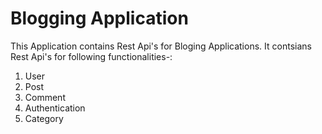 # Blogging Application
This Application contains Rest Api's for Bloging Applications. It contsians Rest Api's for following functionalities-:
1. User
2. Post
3. Comment
4. Authentication
5. Category
